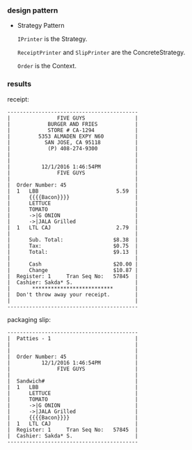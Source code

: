 ### design pattern

- Strategy Pattern

  ```IPrinter``` is the Strategy.

  ```ReceiptPrinter``` and ```SlipPrinter``` are the ConcreteStrategy.


  ```Order``` is the Context.


### results
receipt:
```
------------------------------------------
|               FIVE GUYS                |
|            BURGER AND FRIES            |
|            STORE # CA-1294             |
|         5353 ALMADEN EXPY N60          |
|           SAN JOSE, CA 95118           |
|            (P) 408-274-9300            |
|                                        |
|                                        |
|          12/1/2016 1:46:54PM           |
|               FIVE GUYS                |
|                                        |
|  Order Number: 45                      |
|  1   LBB                         5.59  |
|      {{{{Bacon}}}}                     |
|      LETTUCE                           |
|      TOMATO                            |
|      ->|G ONION                        |
|      ->|JALA Grilled                   |
|  1   LTL CAJ                     2.79  |
|                                        |
|      Sub. Total:                $8.38  |
|      Tax:                       $0.75  |
|      Total:                     $9.13  |
|                                        |
|      Cash                       $20.00 |
|      Change                     $10.87 |
|  Register: 1     Tran Seq No:   57845  |
|  Cashier: Sakda* S.                    |
|       **************************       |
|  Don't throw away your receipt.        |
|                                        |
------------------------------------------
```
packaging slip:
```
------------------------------------------
|  Patties - 1                           |
|                                        |
|                                        |
|  Order Number: 45                      |
|          12/1/2016 1:46:54PM           |
|               FIVE GUYS                |
|                                        |
|  Sandwich#                             |
|  1   LBB                               |
|      LETTUCE                           |
|      TOMATO                            |
|      ->|G ONION                        |
|      ->|JALA Grilled                   |
|      {{{{Bacon}}}}                     |
|  1   LTL CAJ                           |
|  Register: 1     Tran Seq No:   57845  |
|  Cashier: Sakda* S.                    |
------------------------------------------
```